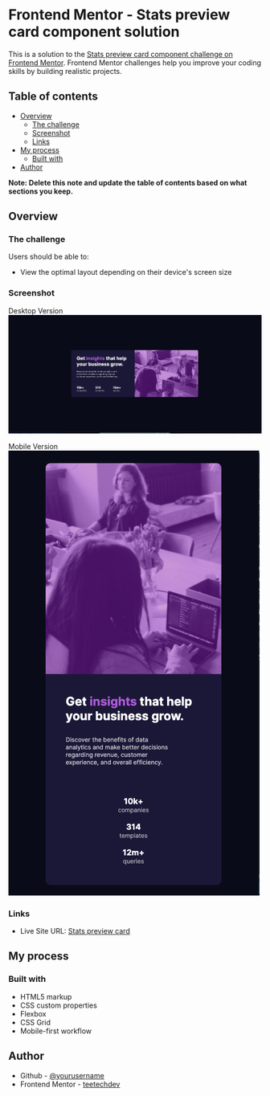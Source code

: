 # Frontend Mentor - Stats preview card component solution

This is a solution to the [Stats preview card component challenge on Frontend Mentor](https://www.frontendmentor.io/challenges/stats-preview-card-component-8JqbgoU62). Frontend Mentor challenges help you improve your coding skills by building realistic projects. 

## Table of contents

- [Overview](#overview)
  - [The challenge](#the-challenge)
  - [Screenshot](#screenshot)
  - [Links](#links)
- [My process](#my-process)
  - [Built with](#built-with)
- [Author](#author)

**Note: Delete this note and update the table of contents based on what sections you keep.**

## Overview

### The challenge

Users should be able to:

- View the optimal layout depending on their device's screen size

### Screenshot
Desktop Version
![](./Screenshotdesktop.png)

Mobile Version
![](./Screenshotmobile.png)


### Links

- Live Site URL: [Stats preview card](https://teetechdev.github.io/Stats-preview-card/)

## My process

### Built with

- HTML5 markup
- CSS custom properties
- Flexbox
- CSS Grid
- Mobile-first workflow

## Author

- Github - [@yourusername](https://github.com/teetechdev)
- Frontend Mentor - [teetechdev](https://www.frontendmentor.io/profile/teetechdev)
